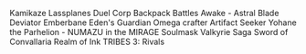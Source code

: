 Kamikaze Lassplanes
Duel Corp
Backpack Battles
Awake - Astral Blade
Deviator
Emberbane
Eden's Guardian
Omega crafter
Artifact Seeker
Yohane the Parhelion - NUMAZU in the MIRAGE
Soulmask
Valkyrie Saga
Sword of Convallaria
Realm of Ink
TRIBES 3: Rivals